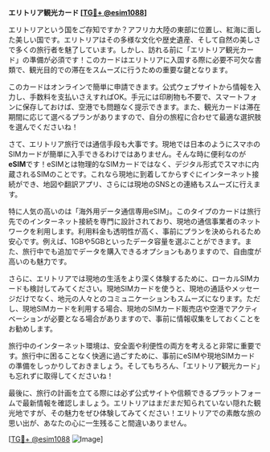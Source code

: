 **エリトリア観光カード [[TG💪+ @esim1088](https://t.me/s/esim1088)]**

エリトリアという国をご存知ですか？アフリカ大陸の東部に位置し、紅海に面した美しい国です。エリトリアはその多様な文化や歴史遺産、そして自然の美しさで多くの旅行者を魅了しています。しかし、訪れる前に「エリトリア観光カード」の準備が必須です！このカードはエリトリアに入国する際に必要不可欠な書類で、観光目的での滞在をスムーズに行うための重要な鍵となります。

このカードはオンラインで簡単に申請できます。公式ウェブサイトから情報を入力し、手数料を支払いさえすればOK。手元には印刷物も不要で、スマートフォンに保存しておけば、空港でも問題なく提示できます。また、観光カードは滞在期間に応じて選べるプランがありますので、自分の旅程に合わせて最適な選択肢を選んでくださいね！

さて、エリトリア旅行では通信手段も大事です。現地では日本のようにスマホのSIMカードが簡単に入手できるわけではありません。そんな時に便利なのが**eSIM**です！eSIMとは物理的なSIMカードではなく、デジタル形式でスマホに内蔵されるSIMのことです。これなら現地に到着してからすぐにインターネット接続ができ、地図や翻訳アプリ、さらには現地のSNSとの連絡もスムーズに行えます。

特に人気の高いのは「海外用データ通信専用eSIM」。このタイプのカードは旅行先でのインターネット接続を専門に設計されており、現地の通信事業者のネットワークを利用します。利用料金も透明性が高く、事前にプランを決められるため安心です。例えば、1GBや5GBといったデータ容量を選ぶことができます。また、旅行中でも追加でデータを購入できるオプションもありますので、自由度が高いのも魅力です。

さらに、エリトリアでは現地の生活をより深く体験するために、ローカルSIMカードも検討してみてください。現地SIMカードを使うと、現地の通話やメッセージだけでなく、地元の人々とのコミュニケーションもスムーズになります。ただし、現地SIMカードを利用する場合、現地のSIMカード販売店や空港でアクティベーションが必要となる場合がありますので、事前に情報収集をしておくことをお勧めします。

旅行中のインターネット環境は、安全面や利便性の両方を考えると非常に重要です。旅行中に困ることなく快適に過ごすために、事前にeSIMや現地SIMカードの準備をしっかりしておきましょう。そしてもちろん、「エリトリア観光カード」も忘れずに取得してくださいね！

最後に、旅行の計画を立てる際には必ず公式サイトや信頼できるプラットフォームで最新情報を確認しましょう。エリトリアはまだまだ知られていない隠れた観光地ですが、その魅力をぜひ体験してみてください！エリトリアでの素敵な旅の思い出が、あなたの心に一生残ること間違いありません。

[[TG💪+ @esim1088](https://t.me/s/esim1088) ![Image](https://i.postimg.cc/Y0z9fWf4/image.png)]
